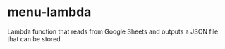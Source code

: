 # menu-lambda
Lambda function that reads from Google Sheets and outputs a JSON file that can be stored.
